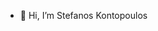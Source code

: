 - 👋 Hi, I’m Stefanos Kontopoulos
<!---
- 🌱 I’m currently studying ECE@NTUA
- 👀 I’m interested in blockchain, AMM apps, auto trading, forecasting etc
--->


<!---
stefkonto903/stefkonto903 is a ✨ special ✨ repository because its `README.md` (this file) appears on your GitHub profile.
You can click the Preview link to take a look at your changes.
--->

